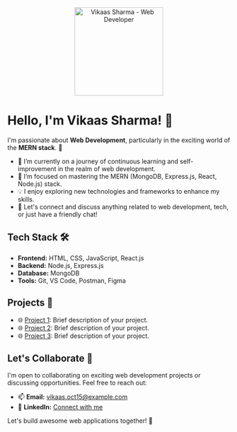 <div align="center">
  <img src="https://your-profile-image-url-here.com" alt="Vikaas Sharma - Web Developer" width="200"/>
</div>

# Hello, I'm Vikaas Sharma! 👋

I'm passionate about **Web Development**, particularly in the exciting world of the **MERN stack**. 🚀

- 🔭 I’m currently on a journey of continuous learning and self-improvement in the realm of web development.
- 🌱 I’m focused on mastering the MERN (MongoDB, Express.js, React, Node.js) stack.
- 💡 I enjoy exploring new technologies and frameworks to enhance my skills.
- 💬 Let's connect and discuss anything related to web development, tech, or just have a friendly chat!

## Tech Stack 🛠️

- **Frontend:** HTML, CSS, JavaScript, React.js
- **Backend:** Node.js, Express.js
- **Database:** MongoDB
- **Tools:** Git, VS Code, Postman, Figma

## Projects 🚀

- 🌐 [Project 1](link-to-project-1): Brief description of your project.
- 🌐 [Project 2](link-to-project-2): Brief description of your project.
- 🌐 [Project 3](link-to-project-3): Brief description of your project.

## Let's Collaborate 🤝

I'm open to collaborating on exciting web development projects or discussing opportunities. Feel free to reach out:

- 📫 **Email:** vikaas.oct15@example.com
- 🔗 **LinkedIn:** [Connect with me](your-linkedin-profile-link)

Let's build awesome web applications together! 🚀
